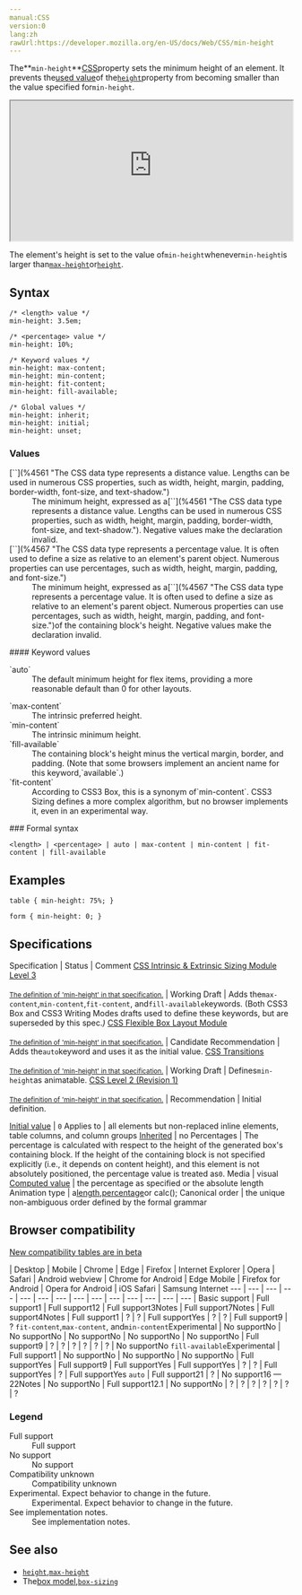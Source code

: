 ```yaml
---
manual:CSS
version:0
lang:zh
rawUrl:https://developer.mozilla.org/en-US/docs/Web/CSS/min-height
---
```






The**`min-height`**[CSS](%28421 "")property sets the minimum height of an element. It prevents the[used value](%32864 "")of the[`height`](%14278 "The height CSS property specifies the height of an element. By default, the property defines the height of the content area. If box-sizing is set to border-box, however, it instead determines the height of the border area.")property from becoming smaller than the value specified for`min-height`.

<iframe src='https://interactive-examples.mdn.mozilla.net/pages/css/min-height.html' width='100%' height='250'></iframe>


The element&#39;s height is set to the value of`min-height`whenever`min-height`is larger than[`max-height`](%14282 "The max-height CSS property sets the maximum height of an element. It prevents the used value of the height property from becoming larger than the value specified for max-height.")or[`height`](%14278 "The height CSS property specifies the height of an element. By default, the property defines the height of the content area. If box-sizing is set to border-box, however, it instead determines the height of the border area.").


## Syntax<a name="Syntax"></a>

```
/* <length> value */
min-height: 3.5em;

/* <percentage> value */
min-height: 10%;

/* Keyword values */
min-height: max-content;
min-height: min-content;
min-height: fit-content;
min-height: fill-available;

/* Global values */
min-height: inherit;
min-height: initial;
min-height: unset;
```

### Values<a name="Values"></a>
<dl><dt id=''>[`<length>`](%4561 "The <length> CSS data type represents a distance value. Lengths can be used in numerous CSS properties, such as width, height, margin, padding, border-width, font-size, and text-shadow.")</dt><dd>The minimum height, expressed as a[`<length>`](%4561 "The <length> CSS data type represents a distance value. Lengths can be used in numerous CSS properties, such as width, height, margin, padding, border-width, font-size, and text-shadow."). Negative values make the declaration invalid.</dd><dt id=''>[`<percentage>`](%4567 "The <percentage> CSS data type represents a percentage value. It is often used to define a size as relative to an element's parent object. Numerous properties can use percentages, such as width, height, margin, padding, and font-size.")</dt><dd>The minimum height, expressed as a[`<percentage>`](%4567 "The <percentage> CSS data type represents a percentage value. It is often used to define a size as relative to an element's parent object. Numerous properties can use percentages, such as width, height, margin, padding, and font-size.")of the containing block&#39;s height. Negative values make the declaration invalid.</dd></dl>
#### Keyword values<a name="Keyword_values"></a>
<dl><dt id=''>`auto`</dt><dd>The default minimum height for flex items, providing a more reasonable default than 0 for other layouts.</dd></dl><dl><dt id=''>`max-content`<i></i></dt><dd>The intrinsic preferred height.</dd><dt id=''>`min-content`<i></i></dt><dd>The intrinsic minimum height.</dd><dt id=''>`fill-available`<i></i></dt><dd>The containing block&#39;s height minus the vertical margin, border, and padding. (Note that some browsers implement an ancient name for this keyword,`available`.)</dd><dt id=''>`fit-content`<i></i></dt><dd>According to CSS3 Box, this is a synonym of`min-content`. CSS3 Sizing defines a more complex algorithm, but no browser implements it, even in an experimental way.</dd></dl>
### Formal syntax<a name="Formal_syntax"></a>

```
<length> | <percentage> | auto | max-content | min-content | fit-content | fill-available
```

## Examples<a name="Examples"></a>

```
table { min-height: 75%; }

form { min-height: 0; }
```

## Specifications<a name="Specifications"></a>

Specification | Status | Comment 
[CSS Intrinsic &amp; Extrinsic Sizing Module Level 3<br></br><small>The definition of &#39;min-height&#39; in that specification.</small>](%30479 "") | Working Draft | Adds the`max-content`,`min-content`,`fit-content`, and`fill-available`keywords. (Both CSS3 Box and CSS3 Writing Modes drafts used to define these keywords, but are superseded by this spec.*)* 
[CSS Flexible Box Layout Module<br></br><small>The definition of &#39;min-height&#39; in that specification.</small>](%31112 "") | Candidate Recommendation | Adds the`auto`keyword and uses it as the initial value. 
[CSS Transitions<br></br><small>The definition of &#39;min-height&#39; in that specification.</small>](%29205 "") | Working Draft | Defines`min-height`as animatable. 
[CSS Level 2 (Revision 1)<br></br><small>The definition of &#39;min-height&#39; in that specification.</small>](%31024 "") | Recommendation | Initial definition. 


[Initial value](%28552 "") | `0` 
Applies to | all elements but non-replaced inline elements, table columns, and column groups 
[Inherited](%28555 "") | no 
Percentages | The percentage is calculated with respect to the height of the generated box&#39;s containing block. If the height of the containing block is not specified explicitly (i.e., it depends on content height), and this element is not absolutely positioned, the percentage value is treated as`0`. 
Media | visual 
[Computed value](%28556 "") | the percentage as specified or the absolute length 
Animation type | a[length](%28692 "Values of the <length> CSS data type are interpolated as real, floating-point numbers."),[percentage](%28693 "Values of the <percentage> CSS data type are interpolated as real, floating-point numbers.")or calc(); 
Canonical order | the unique non-ambiguous order defined by the formal grammar 


## Browser compatibility<a name="Browser_compatibility"></a>
[New compatibility tables are in beta<i></i>](%3360 "")

 | <abbr>Desktop<i></i></abbr> | <abbr>Mobile<i></i></abbr> 
 | <abbr>Chrome<i></i></abbr> | <abbr>Edge<i></i></abbr> | <abbr>Firefox<i></i></abbr> | <abbr>Internet Explorer<i></i></abbr> | <abbr>Opera<i></i></abbr> | <abbr>Safari<i></i></abbr> | <abbr>Android webview<i></i></abbr> | <abbr>Chrome for Android<i></i></abbr> | <abbr>Edge Mobile<i></i></abbr> | <abbr>Firefox for Android<i></i></abbr> | <abbr>Opera for Android<i></i></abbr> | <abbr>iOS Safari<i></i></abbr> | <abbr>Samsung Internet<i></i></abbr> 
 ---  |  ---  |  ---  |  ---  |  ---  |  ---  |  ---  |  ---  |  ---  |  ---  |  ---  |  ---  |  ---  |  ---  | 
Basic support | <abbr>Full support</abbr>1 | <abbr>Full support</abbr>12 | <abbr>Full support</abbr>3<abbr>Notes<i></i></abbr> | <abbr>Full support</abbr>7<abbr>Notes<i></i></abbr> | <abbr>Full support</abbr>4<abbr>Notes<i></i></abbr> | <abbr>Full support</abbr>1 | <abbr>?</abbr> | <abbr>?</abbr> | <abbr>Full support</abbr>Yes | <abbr>?</abbr> | <abbr>?</abbr> | <abbr>Full support</abbr>9 | <abbr>?</abbr> 
`fit-content`,`max-content`, and`min-content`<abbr>Experimental<i></i></abbr> | <abbr>No support</abbr>No | <abbr>No support</abbr>No | <abbr>No support</abbr>No | <abbr>No support</abbr>No | <abbr>No support</abbr>No | <abbr>Full support</abbr>9 | <abbr>?</abbr> | <abbr>?</abbr> | <abbr>?</abbr> | <abbr>?</abbr> | <abbr>?</abbr> | <abbr>?</abbr> | <abbr>No support</abbr>No 
`fill-available`<abbr>Experimental<i></i></abbr> | <abbr>Full support</abbr>1 | <abbr>No support</abbr>No | <abbr>No support</abbr>No | <abbr>No support</abbr>No | <abbr>Full support</abbr>Yes | <abbr>Full support</abbr>9 | <abbr>Full support</abbr>Yes | <abbr>Full support</abbr>Yes | <abbr>?</abbr> | <abbr>?</abbr> | <abbr>Full support</abbr>Yes | <abbr>?</abbr> | <abbr>Full support</abbr>Yes 
`auto` | <abbr>Full support</abbr>21 | <abbr>?</abbr> | <abbr>No support</abbr>16 — 22<abbr>Notes<i></i></abbr> | <abbr>No support</abbr>No | <abbr>Full support</abbr>12.1 | <abbr>No support</abbr>No | <abbr>?</abbr> | <abbr>?</abbr> | <abbr>?</abbr> | <abbr>?</abbr> | <abbr>?</abbr> | <abbr>?</abbr> | <abbr>?</abbr> 


### Legend<a name="Legend"></a>
<dl><dt id=''><abbr>Full support</abbr></dt><dd>Full support</dd><dt id=''><abbr>No support</abbr></dt><dd>No support</dd><dt id=''><abbr>Compatibility unknown</abbr></dt><dd>Compatibility unknown</dd><dt id=''><abbr>Experimental. Expect behavior to change in the future.<i></i></abbr></dt><dd>Experimental. Expect behavior to change in the future.</dd><dt id=''><abbr>See implementation notes.<i></i></abbr></dt><dd>See implementation notes.</dd></dl>

## See also<a name="See_also"></a>

* [`height`](%14278 "The height CSS property specifies the height of an element. By default, the property defines the height of the content area. If box-sizing is set to border-box, however, it instead determines the height of the border area."),[`max-height`](%14282 "The max-height CSS property sets the maximum height of an element. It prevents the used value of the height property from becoming larger than the value specified for max-height.")
* The[box model](%29276 "en/CSS/box_model"),[`box-sizing`](%32988 "The box-sizing CSS property defines how the user agent should calculate the total width and height of an element.")



